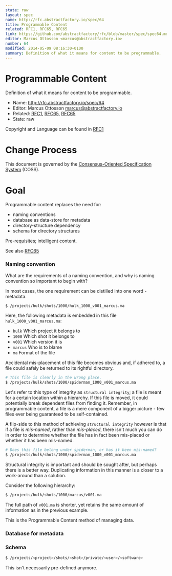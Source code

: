 ```yaml
---
state: raw
layout: spec
name: http://rfc.abstractfactory.io/spec/64
title: Programmable Content
related: RFC1, RFC65, RFC65
link: https://github.com/abstractfactory/rfc/blob/master/spec/spec64.md
editor: Marcus Ottosson <marcus@abstractfactory.io>
number: 64
modified: 2014-05-09 08:16:30+0100
summary: Definition of what it means for content to be programmable.
---
```


# Programmable Content

Definition of what it means for content to be programmable.

* Name: http://rfc.abstractfactory.io/spec/64
* Editor: Marcus Ottosson <marcus@abstractfactory.io>
* Related: [RFC1](http://rfc.abstractfactory.io/spec/1), [RFC65](http://rfc.abstractfactory.io/spec/65), [RFC65](http://rfc.abstractfactory.io/spec/65)
* State: raw

Copyright and Language can be found in [RFC1](http://rfc.abstractfactory.io/spec/1)

# Change Process

This document is governed by the [Consensus-Oriented Specification System](http://www.digistan.org/spec:1/COSS) (COSS).

# Goal

Programmable content replaces the need for:

* naming conventions
* database as data-store for metadata
* directory-structure dependency
* schema for directory structures

Pre-requisites; intelligent content.

See also [RFC65](http://rfc.abstractfactory.io/spec/65)

### Naming convention

What are the requirements of a naming convention, and why is naming convention so important to begin with?

In most cases, the one requirement can be distilled into one word - metadata.

```bash
$ /projects/hulk/shots/1000/hulk_1000_v001_marcus.ma
```

Here, the following metadata is embedded in this file `hulk_1000_v001_marcus.ma`:

* `hulk` Which project it belongs to
* `1000` Which shot it belongs to
* `v001` Which version it is
* `marcus` Who is to blame
* `ma` Format of the file

Accidental mis-placement of this file becomes obvious and, if adhered to, a file could safely be returned to its rightful directory.

```bash
# This file is clearly in the wrong place.
$ /projects/hulk/shots/1000/spiderman_1000_v001_marcus.ma
```

Let's refer to this type of integrity as `structural integrity`; a file is meant for a certain location within a hierarchy. If this file is moved, it could potentially break dependent files from finding it. Remember, in programmable content, a file is a mere component of a bigger picture - few files ever being guaranteed to be self-contained.

A flip-side to this method of achieving `structural integrity` however is that if a file is *mis-named*, rather than *mis-placed*, there isn't much you can do in order to determine whether the file has in fact been mis-placed or whether it has been mis-named.

```bash
# Does this file belong under spiderman, or has it been mis-named?
$ /projects/hulk/shots/1000/spiderman_1000_v001_marcus.ma
```

Structural integrity is important and should be sought after, but perhaps there is a better way. Duplicating information in this manner is a closer to a work-around than a solution.

Consider the following hierarchy:

```bash
$ /projects/hulk/shots/1000/marcus/v001.ma
```

The full path of `v001.ma` is shorter, yet retains the same amount of information as in the previous example.

This is the Programmable Content method of managing data.

### Database for metadata

### Schema

```bash
$ /projects/<project>/shots/<shot>/private/<user>/<software>
```

This isn't necessarily pre-defined anymore.